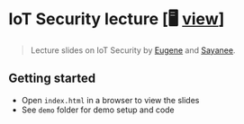 # IoT Security lecture [🖥 [view](https://sayan.ee/iot-security-lecture)]

> Lecture slides on IoT Security by [Eugene](https://github.com/eugeneteo) and [Sayanee](https://github.com/sayanee).

## Getting started

- Open `index.html` in a browser to view the slides
- See `demo` folder for demo setup and code
